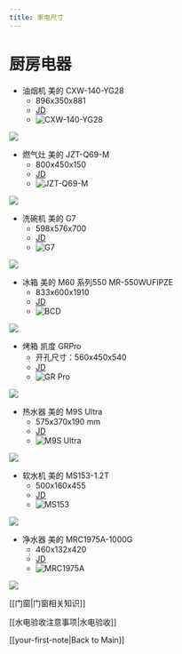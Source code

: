 ```yaml
---
title: 家电尺寸
---
```


# 厨房电器
- 油烟机 美的 CXW-140-YG28
  - 896x350x881
  - [JD](https://item.jd.com/100189332514.html)
  - ![CXW-140-YG28](midea_cxw-140-yg28.png)
<img src="{{ site.baseurl }}/assets/img/home_appliance/midea_cxw-140-yg28.png" />

- 燃气灶 美的 JZT-Q69-M
  - 800x450x150
  - [JD](https://item.jd.com/100193977570.html)
  - ![JZT-Q69-M](midea_jzt-q69-m.png)
<img src="{{ site.baseurl }}/assets/img/home_appliance/midea_jzt-q69-m.png" />

- 洗碗机 美的 G7
  - 598x576x700
  - [JD](https://item.jd.com/10148411542705.html)
  - ![G7](midea_g7.png)
<img src="{{ site.baseurl }}/assets/img/home_appliance/midea_g7.png" />

- 冰箱   美的 M60 系列550 MR-550WUFIPZE
  - 833x600x1910
  - [JD](https://item.jd.com/10114722949653.html)
  - ![BCD](midea_bcd-527wusgpzma.png)
<img src="{{ site.baseurl }}/assets/img/home_appliance/midea_bcd-527wusgpzma.png" />

- 烤箱   凯度 GRPro
  - 开孔尺寸：560x450x540
  - [JD](https://item.jd.com/100063960771.html)
  - ![GR Pro](casdon_GRPro.png)
<img src="{{ site.baseurl }}/assets/img/home_appliance/casdon_GRPro.png" />

- 热水器 美的 M9S Ultra
  - 575x370x190 mm
  - [JD](https://item.jd.com/100121341607.html)
  - ![M9S Ultra](midea_m9s_ultra.png)
<img src="{{ site.baseurl }}/assets/img/home_appliance/midea_m9s_ultra.png" />

- 软水机 美的 MS153-1.2T
  - 500x160x455
  - [JD](https://item.jd.com/100118887491.html)
  - ![MS153](midea_ms153-1.2t.png)
<img src="{{ site.baseurl }}/assets/img/home_appliance/midea_ms153-1.2t.png" />

- 净水器 美的 MRC1975A-1000G
  - 460x132x420
  - [JD](https://item.jd.com/100069553949.html)
  - ![MRC1975A](midea_mrc1975a-1000g.png)
<img src="{{ site.baseurl }}/assets/img/home_appliance/midea_mrc1975a-1000g.png" />


[[门窗|门窗相关知识]]

[[水电验收注意事项|水电验收]]

[[your-first-note|Back to Main]]
